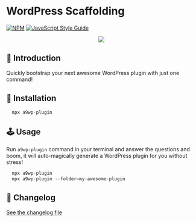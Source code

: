 # WordPress Scaffolding

[![NPM](https://img.shields.io/npm/v/a9wp-plugin.svg)](https://www.npmjs.com/package/a9wp-plugin) [![JavaScript Style Guide](https://img.shields.io/badge/code_style-standard-brightgreen.svg)](https://standardjs.com)

<p align="center">
	<img src="https://img.icons8.com/nolan/256/services.png"/>
</p>

## 📃 Introduction

Quickly bootstrap your next awesome WordPress plugin with just one command!

## 💾 Installation

```js
  npx a9wp-plugin
```

## 🕹 Usage

Run `a9wp-plugin` command in your terminal and answer the questions and boom, it will auto-magically generate a WordPress plugin for you without stress!

```js
  npx a9wp-plugin
  npx a9wp-plugin --folder=my-awesome-plugin
```

## 📖 Changelog

[See the changelog file](./CHANGELOG.md)
